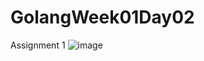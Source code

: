 # GolangWeek01Day02

Assignment 1
![image](https://user-images.githubusercontent.com/97422732/198920969-61d5021b-57c6-4171-85d0-0b6f6da6a17e.png)
